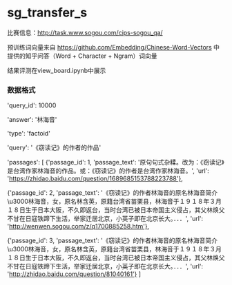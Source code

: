 # sg_transfer_s
比赛信息：http://task.www.sogou.com/cips-sogou_qa/

预训练词向量来自 https://github.com/Embedding/Chinese-Word-Vectors 中提供的知乎问答（Word + Character + Ngram）词向量

结果评测在view_board.ipynb中展示

### 数据格式
'query_id': 10000

'answer': '林海音'

'type': 'factoid'

'query': '《窃读记》的作者的作品'

'passages': [
{'passage_id': 1, 
'passage_text': '原句句式杂糅。改为：《窃读记》是台湾作家林海音的作品。或：《窃读记》的作者是台湾作家林海音。', 
'url': 'https://zhidao.baidu.com/question/1689685153788223788'}, 

{'passage_id': 2, 
'passage_text': '《窃读记》的作者林海音的原名林海音简介\u3000林海音，女，原名林含英，原籍台湾省苗栗县，林海音于１９１８年３月１８日生于日本大阪，不久即返台，当时台湾已被日本帝国主义侵占，其父林焕父不甘在日寇铁蹄下生活，举家迁居北京，小英子即在北京长大。．．．', 'url': 'http://wenwen.sogou.com/z/q1700885258.htm'}, 

{'passage_id': 3, 'passage_text': '《窃读记》的作者林海音的原名林海音简介\u3000林海音，女，原名林含英，原籍台湾省苗栗县，林海音于１９１８年３月１８日生于日本大阪，不久即返台，当时台湾已被日本帝国主义侵占，其父林焕父不甘在日寇铁蹄下生活，举家迁居北京，小英子即在北京长大。．．．', 'url': 'http://zhidao.baidu.com/question/81040161'}
]

